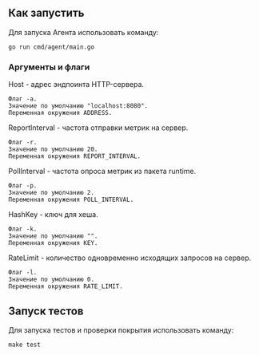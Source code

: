 ## Как запустить
Для запуска Агента использовать команду:

    go run cmd/agent/main.go

### Аргументы и флаги
Host - адрес эндпоинта HTTP-сервера.

    Флаг -a. 
    Значение по умолчанию "localhost:8080". 
    Переменная окружения ADDRESS.
	
ReportInterval - частота отправки метрик на сервер.

    Флаг -r. 
    Значение по умолчанию 20. 
    Переменная окружения REPORT_INTERVAL.
	
PollInterval - частота опроса метрик из пакета runtime.

    Флаг -p. 
    Значение по умолчанию 2. 
    Переменная окружения POLL_INTERVAL.

HashKey - ключ для хеша.

    Флаг -k. 
    Значение по умолчанию "". 
    Переменная окружения KEY.

RateLimit - количество одновременно исходящих запросов на сервер.

    Флаг -l. 
    Значение по умолчанию 0. 
    Переменная окружения RATE_LIMIT.

## Запуск тестов
Для запуска тестов и проверки покрытия использовать команду:

    make test